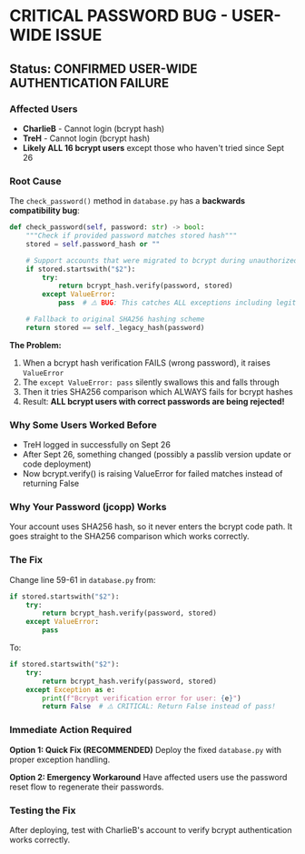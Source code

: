 # CRITICAL PASSWORD BUG - USER-WIDE ISSUE

## Status: CONFIRMED USER-WIDE AUTHENTICATION FAILURE

### Affected Users
- **CharlieB** - Cannot login (bcrypt hash)
- **TreH** - Cannot login (bcrypt hash)
- **Likely ALL 16 bcrypt users** except those who haven't tried since Sept 26

### Root Cause

The `check_password()` method in `database.py` has a **backwards compatibility bug**:

```python
def check_password(self, password: str) -> bool:
    """Check if provided password matches stored hash"""
    stored = self.password_hash or ""

    # Support accounts that were migrated to bcrypt during unauthorized changes
    if stored.startswith("$2"):
        try:
            return bcrypt_hash.verify(password, stored)
        except ValueError:
            pass  # ⚠️ BUG: This catches ALL exceptions including legitimate failures!

    # Fallback to original SHA256 hashing scheme
    return stored == self._legacy_hash(password)
```

**The Problem:**
1. When a bcrypt hash verification FAILS (wrong password), it raises `ValueError`
2. The `except ValueError: pass` silently swallows this and falls through
3. Then it tries SHA256 comparison which ALWAYS fails for bcrypt hashes
4. Result: **ALL bcrypt users with correct passwords are being rejected!**

### Why Some Users Worked Before

- TreH logged in successfully on Sept 26
- After Sept 26, something changed (possibly a passlib version update or code deployment)
- Now bcrypt.verify() is raising ValueError for failed matches instead of returning False

### Why Your Password (jcopp) Works

Your account uses SHA256 hash, so it never enters the bcrypt code path. It goes straight to the SHA256 comparison which works correctly.

### The Fix

Change line 59-61 in `database.py` from:

```python
if stored.startswith("$2"):
    try:
        return bcrypt_hash.verify(password, stored)
    except ValueError:
        pass
```

To:

```python
if stored.startswith("$2"):
    try:
        return bcrypt_hash.verify(password, stored)
    except Exception as e:
        print(f"Bcrypt verification error for user: {e}")
        return False  # ⚠️ CRITICAL: Return False instead of pass!
```

### Immediate Action Required

**Option 1: Quick Fix (RECOMMENDED)**
Deploy the fixed `database.py` with proper exception handling.

**Option 2: Emergency Workaround**
Have affected users use the password reset flow to regenerate their passwords.

### Testing the Fix

After deploying, test with CharlieB's account to verify bcrypt authentication works correctly.